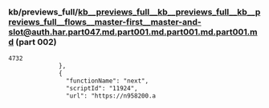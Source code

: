 ### kb/previews_full/kb__previews_full__kb__previews_full__kb__previews_full__flows__master-first__master-and-slot@auth.har.part047.md.part001.md.part001.md.part001.md (part 002)

```md
4732
              },
              {
                "functionName": "next",
                "scriptId": "11924",
                "url": "https://n958200.a
```

```
